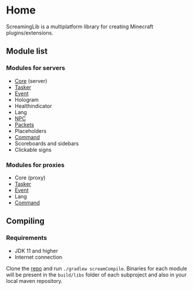 # Home

ScreamingLib is a multiplatform library for creating Minecraft plugins/extensions.

## Module list

### Modules for servers
* [Core](modules/core.md) (server)
* [Tasker](modules/tasker.md)
* [Event](modules/event.md)
* Hologram
* Healthindicator
* Lang
* [NPC](modules/npc.md)
* [Packets](modules/packets.md)
* Placeholders
* [Command](modules/command.md)
* Scoreboards and sidebars
* Clickable signs

### Modules for proxies
* Core (proxy)
* [Tasker](modules/tasker.md)
* [Event](modules/event.md)
* Lang
* [Command](modules/command.md)

## Compiling

### Requirements

* JDK 11 and higher
* Internet connection

Clone the [repo](https://github.com/ScreamingSandals/ScreamingLib) and run `./gradlew screamCompile`.
Binaries for each module will be present in the `build/libs` folder of each subproject and also in your local maven repository.